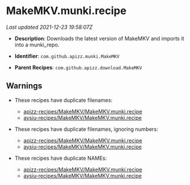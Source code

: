# MakeMKV.munki.recipe

_Last updated 2021-12-23 19:58:07Z_

- **Description**: Downloads the latest version of MakeMKV and imports it into a munki_repo.

- **Identifier**: `com.github.apizz.munki.MakeMKV`

- **Parent Recipes**: `com.github.apizz.download.MakeMKV`

## Warnings

- These recipes have duplicate filenames:
    - [apizz-recipes/MakeMKV/MakeMKV.munki.recipe](/autopkg-dupe-tracker/apizz-recipes/MakeMKV/MakeMKV.munki.recipe)
    - [aysiu-recipes/MakeMKV/MakeMKV.munki.recipe](/autopkg-dupe-tracker/aysiu-recipes/MakeMKV/MakeMKV.munki.recipe)

- These recipes have duplicate filenames, ignoring numbers:
    - [apizz-recipes/MakeMKV/MakeMKV.munki.recipe](/autopkg-dupe-tracker/apizz-recipes/MakeMKV/MakeMKV.munki.recipe)
    - [aysiu-recipes/MakeMKV/MakeMKV.munki.recipe](/autopkg-dupe-tracker/aysiu-recipes/MakeMKV/MakeMKV.munki.recipe)

- These recipes have duplicate NAMEs:
    - [apizz-recipes/MakeMKV/MakeMKV.munki.recipe](/autopkg-dupe-tracker/apizz-recipes/MakeMKV/MakeMKV.munki.recipe)
    - [aysiu-recipes/MakeMKV/MakeMKV.munki.recipe](/autopkg-dupe-tracker/aysiu-recipes/MakeMKV/MakeMKV.munki.recipe)